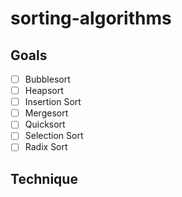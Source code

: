 # sorting-algorithms

## Goals

- [ ] Bubblesort
- [ ] Heapsort
- [ ] Insertion Sort
- [ ] Mergesort
- [ ] Quicksort
- [ ] Selection Sort
- [ ] Radix Sort

## Technique

